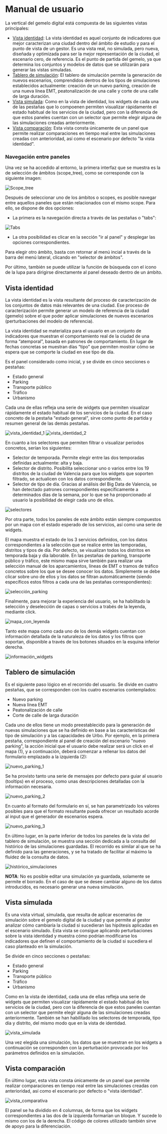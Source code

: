 # Manual de usuario

La vertical del gemelo digital está compuesta de las siguientes vistas principales:

- [Vista identidad](#vista-identidad): La vista identidad es aquel conjunto de indicadores que mejor caracterizan una ciudad dentro del ámbito de estudio y para el punto de vista de un gestor. Es una vista real, no simulada, pero nueva, diseñada y optimizada para ser la mejor representación de la ciudad, el escenario cero, de referencia. Es el punto de partida del gemelo, ya que determina los conjuntos y modelos de datos que se utilizarán para generar las vistas simuladas.
- [Tablero de simulación](#tablero-de-simulación): El tablero de simulación permite la generación de nuevos escenarios, comprendidos dentros de los tipos de simulaciones establecidos actualmente: creación de un nuevo parking, creación de una nueva línea EMT, peatonalización de una calle y corte de una calle de larga duración.
- [Vista simulada](#vista-simulada): Como en la vista de identidad, los widgets de cada una de las pestañas que lo compoenen permiten visualizar rápidamente el estado habitual de los servicios de la ciudad, pero con la diferencia de que estos paneles cuentan con un selector que permite elegir alguna de las simulaciones creadas anteriormente.
- [Vista comparación](#vista-comparación): Esta vista consta únicamente de un panel que permite realizar comparaciones en tiempo real entre las simulaciones creadas con anterioridad, así como el escenario por defecto "la vista identidad".

### Navegación entre paneles

Una vez se ha accedido al entorno, la primera interfaz que se muestra es la de selección de ámbitos (scope_tree), como se corresponde con la siguiente imagen:

![Scope_tree](scope_tree.png)

Después de seleccionar uno de los ámbitos o scopes, es posible navegar entre aquellos paneles que están relacionados con el mismo scope. Para ello, se dispone de dos opciones: 

- La primera es la navegación directa a través de las pestañas o "tabs":

![Tabs](tabs.png)

- La otra posibilidad es clicar en la sección "ir al panel" y desplegar las opciones correspondientes. 

Para elegir otro ámbito, basta con retornar al menú incial a través de la barra del menú lateral, clicando en "selector de ámbitos".

Por último, también se puede utilizar la función de búsqueda con el icono de la lupa para dirigirse directamente al panel deseado dentro de un ámbito.

## Vista identidad

 La vista identidad es la vista resultante del proceso de caracterización de los conjuntos de datos más relevantes de una ciudad. Ese proceso de caracterización permite generar un modelo de referencia de la ciudad (gemelo) sobre el que poder aplicar simulaciones de nuevos escenarios (perturbaciones del modelo de referencia).​

 La vista identidad se materializa para el usuario en un conjunto de indicadores que muestran el comportamiento real de la ciudad de una forma “atemporal”, basada en patrones de comportamiento. En lugar de fechas concretas se muestran días “tipo” que permiten mostrar cómo se espera que se comporte la ciudad en ese tipo de día. 
 
 Es el panel considerado como inicial, y se divide en cinco secciones o pestañas:

- Estado general
- Parking
- Transporte público
- Tráfico
- Urbanismo

Cada una de ellas refleja una serie de widgets que permiten visualizar rápidamente el estado habitual de los servicios de la ciudad. En el caso concreto de la pestaña "estado general", sirve como punto de partida y resumen general de las demás pestañas.

![vista_identidad_1](https://github.com/warpcomdev/digitaltwin-vertical/assets/127782936/8258514b-7383-4690-9368-1542bdf6125d)
![vista_identidad_2](https://github.com/warpcomdev/digitaltwin-vertical/assets/127782936/372e9a6b-0459-4d7f-8301-9854cba76e11)

En cuanto a los selectores que permiten filtrar o visualizar periodos concretos, serían los siguientes:

- Selector de temporada. Permite elegir entre las dos temporadas definidas actualmente: alta y baja.
- Selector de distrito. Posibilita seleccionar uno o varios entre los 19 distritos de la ciudad de Valencia para que los widgets que soporten filtrado, se actualicen con los datos correspondiente.
- Selector de tipo de día. Gracias al análisis del Big Data de Valencia, se han detectado patrones correspondientes específicamente a determinados días de la semana, por lo que se ha proporcionado al usuario la posibilidad de elegir cada uno de ellos.

![selectores](https://github.com/warpcomdev/digitaltwin-vertical/assets/127782936/ab56b9ac-9786-4802-a628-6c1bbeec7b2d)

Por otra parte, todos los paneles de este ámbito están siempre compuestos por un mapa con el estado esperado de los servicios, así como una serie de widgets.

El mapa muestra el estado de los 3 servicios definidos, con los datos correspondientes a la selección que se realice entre las temporadas, distritos y tipos de día. Por defecto, se visualizan todos los distritos en temporada baja y día laborable.
En las pestañas de parking, transporte público y tráfico, este mismo mapa sirve también para realizar una selección manual de los aparcamientos, líneas de EMT o tramos de tráfico concretos sobre los que se desee conocer los datos. Simplemente se debe clicar sobre uno de ellos y los datos se filtran automáticamente (siendo específicos estos filtros a cada una de las pestañas correspondientes):

![selección_parking](https://github.com/warpcomdev/digitaltwin-vertical/assets/127782936/76cca4c3-6eaa-4564-af05-fda36692af06)


Finalmente, para mejorar la experiencia del usuario, se  ha habilitado la selección y deselección de capas o servicios a trabés de la leyenda, mediante click.

![mapa_con_leyenda](https://github.com/warpcomdev/digitaltwin-vertical/assets/127782936/8e4438a9-3b55-46a6-92e3-44fc5e496ac7)

Tanto este mapa como cada uno de los demás widgets cuentan con información detallada de la naturaleza de los datos y los filtros que soportan, disponible a través de los botones situados en la esquina inferior derecha.

![información_widgets](https://github.com/warpcomdev/digitaltwin-vertical/assets/127782936/e57695fc-53e2-4970-883c-ae727b88a99b)

## Tablero de simulación

 Es el siguiente paso lógico en el recorrido del usuario.
 Se divide en cuatro pestañas, que se corresponden con los cuatro escenarios contemplados:

- Nuevo parking
- Nueva línea EMT
- Peatonalización de calle
- Corte de calle de larga duración

Cada uno de ellos tiene un modo preestablecido para la generación de nuevas simulaciones que se ha definido en base a las características del tipo de simulación y a las capacidades de Urbo. Por ejemplo, en la primera pestaña, correspondiente al panel de creación del escenario "nuevo parking", la acción inicial que el usuario debe realizar será un click en el mapa (1), y a continuación, deberá comenzar a rellenar los datos del formulario emplazado a la izquierda (2):

![nuevo_parking_1](https://github.com/warpcomdev/digitaltwin-vertical/assets/127782936/f0f5cec2-7f9b-46e3-933e-6da209813858)

Se ha provisto tanto una serie de mensajes por defecto para guiar al usuario (tooltips) en el proceso, como unas descripciones detalladas con la información necesaria. 

![nuevo_parking_2](https://github.com/warpcomdev/digitaltwin-vertical/assets/127782936/d2f46d24-46ee-4145-a94c-56a37df355f2)

En cuanto al formato del formulario en sí, se han parametrizado los valores posibles para que el formato resultante pueda ofrecer un resultado acorde al input que el generador de escenarios espera.

![nuevo_parking_3](https://github.com/warpcomdev/digitaltwin-vertical/assets/127782936/41ac127d-df7f-4c7a-8336-c16e5d9390b0)

En último lugar, en la parte inferior de todos los paneles de la vista del tablero de simulación, se muestra una sección dedicada a la consulta del histórico de las simulaciones guardadas.
El recorrido es similar al que se ha definido para las generaciones, y se ha tratado de facilitar al máximo la fluidez de la consulta de datos.

![histórico_simulaciones](https://github.com/warpcomdev/digitaltwin-vertical/assets/127782936/80d9e550-b1a4-4ceb-a381-6fa3dd5d66d4)

**NOTA**: No es posible editar una simulación ya guardada, solamente se permite el borrado. En el caso de que se desee cambiar alguno de los datos introducidos, es necesario generar una nueva simulación.

## Vista simulada

 Es una vista virtual, simulada, que resulta de aplicar escenarios de simulación sobre el gemelo digital de la ciudad y que permite al gestor analizar cómo cambiaría la ciudad si sucedieran las hipótesis aplicadas en el escenario simulado.
 Esta vista se consigue aplicando perturbaciones sobre la vista identidad y muestra cómo podrían modificarse los indicadores que definen el comportamiento de la ciudad si sucediera el caso planteado en la simulación.​
  
 Se divide en cinco secciones o pestañas:

- Estado general
- Parking
- Transporte público
- Tráfico
- Urbanismo

Como en la vista de identidad, cada una de ellas refleja una serie de widgets que permiten visualizar rápidamente el estado habitual de los servicios de la ciudad, pero con la diferencia de que estos paneles cuentan con un selector que permite elegir alguna de las simulaciones creadas anteriormente. También se han habilitado los selectores de temporada, tipo día y distrito, del mismo modo que en la vista de identidad.

![vista_simulada](https://github.com/warpcomdev/digitaltwin-vertical/assets/127782936/5ac6afe0-f4ff-464f-a585-d6afd56969e6)

Una vez elegida una simulación, los datos que se muestran en los widgets a continuación se corresponden con la perturbación provocada por los parámetros definidos en la simulación. 

## Vista comparación

En último lugar, esta vista consta únicamente de un panel que permite realizar comparaciones en tiempo real entre las simulaciones creadas con anterioridad, así como el escenario por defecto o "vista identidad".

![vista_comparativa](https://github.com/warpcomdev/digitaltwin-vertical/assets/127782936/5ef24407-fad8-48da-9be9-e3d96cf6ce0a)

El panel se ha dividido en 4 columnas, de forma que los widgets correspondientes a las dos de la izquierda formarían un bloque. Y sucede lo mismo con los de la derecha. El código de colores utilizado también sirve de apoyo para la diferenciación.






